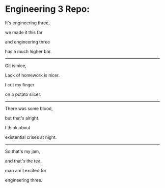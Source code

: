 # Engineering 3 Repo:

It's engineering three,

we made it this far

and engineering three

has a much higher bar.

---

Git is nice,

Lack of homework is nicer.

I cut my finger 

on a potato slicer.

---

There was some blood,

but that's alright.

I think about 

existential crises at night.

---

So that's my jam,

and that's the tea,

man am I excited for

engineering three. 
